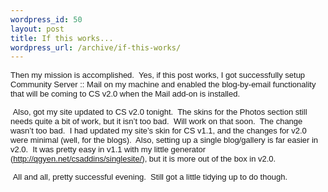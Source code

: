 ```yaml
--- 
wordpress_id: 50
layout: post
title: If this works...
wordpress_url: /archive/if-this-works/
---
```


<div class=Section1>
<p class=MsoNormal><font face=Arial size=2><span>Then my mission is accomplished.&nbsp; Yes, if this post works, I got successfully setup Community Server :: Mail on my machine and enabled the blog-by-email functionality that will be coming to CS v2.0 when the Mail add-on is installed.<o:p></o:p></span></font></p>
<p class=MsoNormal><font face=Arial size=2><span><o:p>&nbsp;</o:p></span></font><font face=Arial size=2><span>Also, got my site updated to CS v2.0 tonight.&nbsp; The skins for the Photos section still needs quite a bit of work, but it isn’t too bad.&nbsp; Will work on that soon.&nbsp; The change wasn’t too bad.&nbsp; I had updated my site’s skin for CS v1.1, and the changes for v2.0 were minimal (well, for the blogs).&nbsp; Also, setting up a single blog/gallery is far easier in v2.0.&nbsp; It was pretty easy in v1.1 with my little generator (<a title=http://qgyen.net/csaddins/singlesite/ href="http://qgyen.net/csaddins/singlesite/">http://qgyen.net/csaddins/singlesite/</a>), but it is more out of the box in v2.0.<o:p></o:p></span></font></p>
<p class=MsoNormal><font face=Arial size=2><span><o:p>&nbsp;</o:p></span></font><font face=Arial size=2><span>All and all, pretty successful evening.&nbsp; Still got a little tidying up to do though.</span></font></p></div>
         
